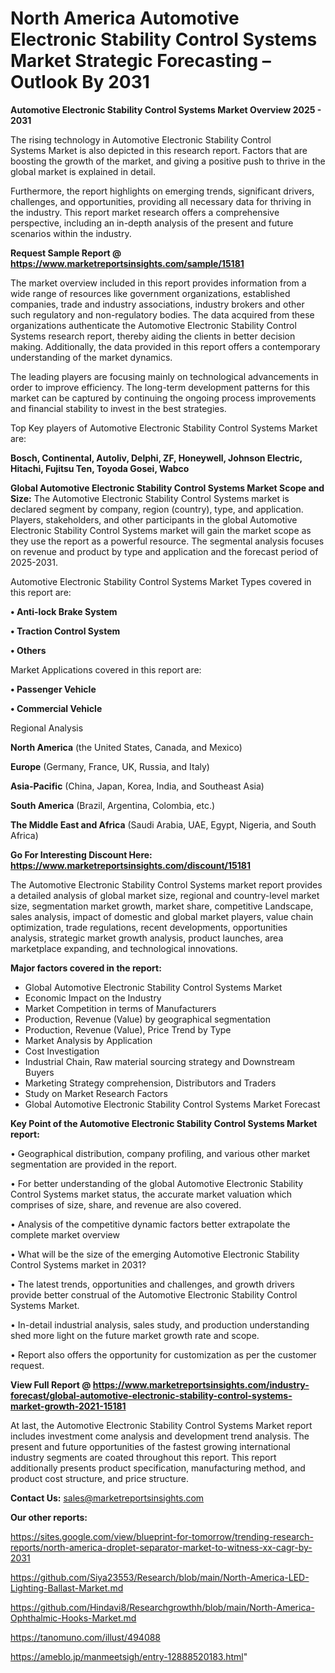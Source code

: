 # North America Automotive Electronic Stability Control Systems Market Strategic Forecasting – Outlook By 2031

<Strong> Automotive Electronic Stability Control Systems Market Overview 2025 - 2031</strong>

The rising technology in Automotive Electronic Stability Control Systems Market is also depicted in this research report. Factors that are boosting the growth of the market, and giving a positive push to thrive in the global market is explained in detail.

Furthermore, the report highlights on emerging trends, significant drivers, challenges, and opportunities, providing all necessary data for thriving in the industry. This report market research offers a comprehensive perspective, including an in-depth analysis of the present and future scenarios within the industry.

<strong>Request Sample Report @ <a href=https://www.marketreportsinsights.com/sample/15181>https://www.marketreportsinsights.com/sample/15181</a></strong>

The market overview included in this report provides information from a wide range of resources like government organizations, established companies, trade and industry associations, industry brokers and other such regulatory and non-regulatory bodies. The data acquired from these organizations authenticate the Automotive Electronic Stability Control Systems research report, thereby aiding the clients in better decision making. Additionally, the data provided in this report offers a contemporary understanding of the market dynamics.

The leading players are focusing mainly on technological advancements in order to improve efficiency. The long-term development patterns for this market can be captured by continuing the ongoing process improvements and financial stability to invest in the best strategies.

Top Key players of Automotive Electronic Stability Control Systems Market are:

<strong>Bosch, Continental, Autoliv, Delphi, ZF, Honeywell, Johnson Electric, Hitachi, Fujitsu Ten, Toyoda Gosei, Wabco</strong>

<strong><b>Global Automotive Electronic Stability Control Systems Market Scope and Size:</b></strong>
The Automotive Electronic Stability Control Systems market is declared segment by company, region (country), type, and application. Players, stakeholders, and other participants in the global Automotive Electronic Stability Control Systems market will gain the market scope as they use the report as a powerful resource. The segmental analysis focuses on revenue and product by type and application and the forecast period of 2025-2031.

Automotive Electronic Stability Control Systems Market Types covered in this report are:

<strong>• Anti-lock Brake System

• Traction Control System

• Others</strong>

Market Applications covered in this report are:

<strong>• Passenger Vehicle

• Commercial Vehicle</strong> 

Regional Analysis

<strong>North America</strong> (the United States, Canada, and Mexico)

<strong>Europe</strong> (Germany, France, UK, Russia, and Italy)

<strong>Asia-Pacific</strong> (China, Japan, Korea, India, and Southeast Asia)

<strong>South America</strong> (Brazil, Argentina, Colombia, etc.)

<strong>The Middle East and Africa</strong> (Saudi Arabia, UAE, Egypt, Nigeria, and South Africa)

<strong>Go For Interesting Discount Here: <a href=https://www.marketreportsinsights.com/discount/15181>https://www.marketreportsinsights.com/discount/15181</a></strong>

The Automotive Electronic Stability Control Systems market report provides a detailed analysis of global market size, regional and country-level market size, segmentation market growth, market share, competitive Landscape, sales analysis, impact of domestic and global market players, value chain optimization, trade regulations, recent developments, opportunities analysis, strategic market growth analysis, product launches, area marketplace expanding, and technological innovations.

<strong><b>Major factors covered in the report:</b></strong>
<ul>
  <li>Global Automotive Electronic Stability Control Systems Market </li>
  <li>Economic Impact on the Industry</li>
  <li>Market Competition in terms of Manufacturers</li>
  <li>Production, Revenue (Value) by geographical segmentation</li>
  <li>Production, Revenue (Value), Price Trend by Type</li>
  <li>Market Analysis by Application</li>
  <li>Cost Investigation</li>
  <li>Industrial Chain, Raw material sourcing strategy and Downstream Buyers</li>
  <li>Marketing Strategy comprehension, Distributors and Traders</li>
  <li>Study on Market Research Factors</li>
  <li>Global Automotive Electronic Stability Control Systems Market Forecast</li>
</ul>

<strong><b>Key Point of the Automotive Electronic Stability Control Systems Market report:</b></strong>

• Geographical distribution, company profiling, and various other market segmentation are provided in the report.

• For better understanding of the global Automotive Electronic Stability Control Systems market status, the accurate market valuation which comprises of size, share, and revenue are also covered.

• Analysis of the competitive dynamic factors better extrapolate the complete market overview

• What will be the size of the emerging Automotive Electronic Stability Control Systems market in 2031?

• The latest trends, opportunities and challenges, and growth drivers provide better construal of the Automotive Electronic Stability Control Systems Market.

• In-detail industrial analysis, sales study, and production understanding shed more light on the future market growth rate and scope.

• Report also offers the opportunity for customization as per the customer request.

<strong><b>View Full Report @ <a href=https://www.marketreportsinsights.com/industry-forecast/global-automotive-electronic-stability-control-systems-market-growth-2021-15181>https://www.marketreportsinsights.com/industry-forecast/global-automotive-electronic-stability-control-systems-market-growth-2021-15181</a></b></strong>


At last, the Automotive Electronic Stability Control Systems Market report includes investment come analysis and development trend analysis. The present and future opportunities of the fastest growing international industry segments are coated throughout this report. This report additionally presents product specification, manufacturing method, and product cost structure, and price structure.

<strong>Contact Us:</strong>
sales@marketreportsinsights.com

<strong>Our other reports:</strong>

<a href=https://sites.google.com/view/blueprint-for-tomorrow/trending-research-reports/north-america-droplet-separator-market-to-witness-xx-cagr-by-2031>https://sites.google.com/view/blueprint-for-tomorrow/trending-research-reports/north-america-droplet-separator-market-to-witness-xx-cagr-by-2031</a>

<a href=https://github.com/Siya23553/Research/blob/main/North-America-LED-Lighting-Ballast-Market.md>https://github.com/Siya23553/Research/blob/main/North-America-LED-Lighting-Ballast-Market.md</a>

<a href=https://github.com/Hindavi8/Researchgrowthh/blob/main/North-America-Ophthalmic-Hooks-Market.md>https://github.com/Hindavi8/Researchgrowthh/blob/main/North-America-Ophthalmic-Hooks-Market.md</a>

<a href=https://tanomuno.com/illust/494088>https://tanomuno.com/illust/494088</a>

<a href=https://ameblo.jp/manmeetsigh/entry-12888520183.html>https://ameblo.jp/manmeetsigh/entry-12888520183.html</a>"
